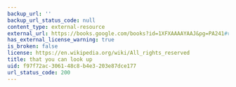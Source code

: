 ```yaml
---
backup_url: ''
backup_url_status_code: null
content_type: external-resource
external_url: https://books.google.com/books?id=1XFXAAAAYAAJ&pg=PA241#v=onepage&q&f=false
has_external_license_warning: true
is_broken: false
license: https://en.wikipedia.org/wiki/All_rights_reserved
title: that you can look up
uid: f97f72ac-3061-48c8-b4e3-203e87dce177
url_status_code: 200
---
```


